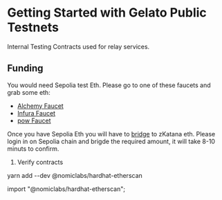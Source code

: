# Getting Started with Gelato Public Testnets

Internal Testing Contracts used for relay services.



## Funding
You would need Sepolia test Eth. Please go to one of these faucets and grab some eth:

- [Alchemy Faucet](https://sepoliafaucet.com/)
- [Infura Faucet](https://www.infura.io/faucet/sepolia)
- [pow Faucet](https://sepolia-faucet.pk910.de/)

Once you have Sepolia Eth you will have to [bridge](https://bridge.zkatana.gelato.digital/) to zKatana eth. Please login in on Sepolia chain and brigde the required amount, it will take 8-10 minuts to confirm.
 
1) Verify contracts


yarn add --dev @nomiclabs/hardhat-etherscan

import "@nomiclabs/hardhat-etherscan";